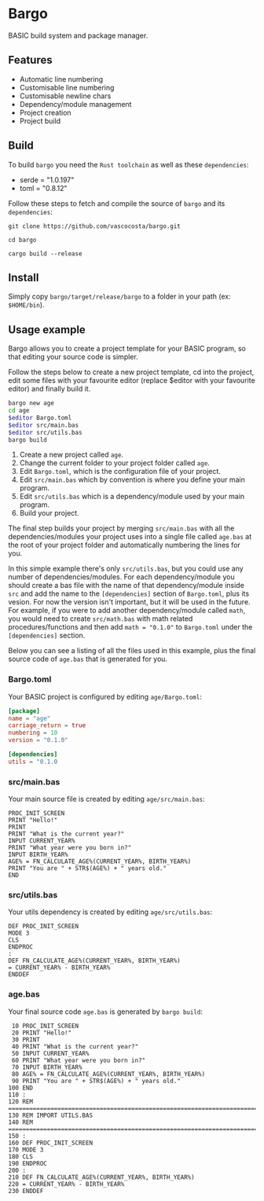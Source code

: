 # Bargo

BASIC build system and package manager.

## Features

* Automatic line numbering
* Customisable line numbering
* Customisable newline chars
* Dependency/module management
* Project creation
* Project build

## Build

To build `bargo` you need the `Rust toolchain` as well as these `dependencies`:

* serde = "1.0.197"
* toml = "0.8.12"

Follow these steps to fetch and compile the source of `bargo` and its `dependencies`:

```
git clone https://github.com/vascocosta/bargo.git

cd bargo

cargo build --release
```

## Install

Simply copy `bargo/target/release/bargo` to a folder in your path (ex: `$HOME/bin`).

## Usage example

Bargo allows you to create a project template for your BASIC program, so that editing your source code is simpler.

Follow the steps below to create a new project template, cd into the project, edit some files with your favourite editor (replace $editor with your favourite editor) and finally build it.

```bash
bargo new age
cd age
$editor Bargo.toml 
$editor src/main.bas
$editor src/utils.bas
bargo build
```

1. Create a new project called `age`.
2. Change the current folder to your project folder called `age`.
3. Edit `Bargo.toml`, which is the configuration file of your project.
4. Edit `src/main.bas` which by convention is where you define your main program.
5. Edit `src/utils.bas` which is a dependency/module used by your main program.
6. Build your project.

The final step builds your project by merging `src/main.bas` with all the dependencies/modules your project uses into a single file called `age.bas` at the root of your project folder and automatically numbering the lines for you.

In this simple example there's only `src/utils.bas`, but you could use any number of dependencies/modules. For each dependency/module you should create a bas file with the name of that dependency/module inside `src` and add the name to the `[dependencies]` section of `Bargo.toml`, plus its vesion. For now the version isn't important, but it will be used in the future. For example, if you were to add another dependency/module called `math`, you would need to create `src/math.bas` with math related procedures/functions and then add `math = "0.1.0"` to `Bargo.toml` under the `[dependencies]` section.

Below you can see a listing of all the files used in this example, plus the final source code of `age.bas` that is generated for you.

### Bargo.toml

Your BASIC project is configured by editing `age/Bargo.toml`:

```toml
[package]
name = "age"
carriage_return = true
numbering = 10
version = "0.1.0"

[dependencies]
utils = "0.1.0
```

### src/main.bas

Your main source file is created by editing `age/src/main.bas`:

```basic
PROC_INIT_SCREEN
PRINT "Hello!"
PRINT
PRINT "What is the current year?"
INPUT CURRENT_YEAR%
PRINT "What year were you born in?"
INPUT BIRTH_YEAR%
AGE% = FN_CALCULATE_AGE%(CURRENT_YEAR%, BIRTH_YEAR%)
PRINT "You are " + STR$(AGE%) + " years old."
END
```

### src/utils.bas

Your utils dependency is created by editing `age/src/utils.bas`:

```basic
DEF PROC_INIT_SCREEN
MODE 3
CLS
ENDPROC
:
DEF FN_CALCULATE_AGE%(CURRENT_YEAR%, BIRTH_YEAR%)
= CURRENT_YEAR% - BIRTH_YEAR%
ENDDEF
```

### age.bas

Your final source code `age.bas` is generated by `bargo build`:

```basic
 10 PROC_INIT_SCREEN
 20 PRINT "Hello!"
 30 PRINT
 40 PRINT "What is the current year?"
 50 INPUT CURRENT_YEAR%
 60 PRINT "What year were you born in?"
 70 INPUT BIRTH_YEAR%
 80 AGE% = FN_CALCULATE_AGE%(CURRENT_YEAR%, BIRTH_YEAR%)
 90 PRINT "You are " + STR$(AGE%) + " years old."
100 END
110 :
120 REM ============================================================================
130 REM IMPORT UTILS.BAS
140 REM ============================================================================
150 :
160 DEF PROC_INIT_SCREEN
170 MODE 3
180 CLS
190 ENDPROC
200 :
210 DEF FN_CALCULATE_AGE%(CURRENT_YEAR%, BIRTH_YEAR%)
220 = CURRENT_YEAR% - BIRTH_YEAR%
230 ENDDEF
```